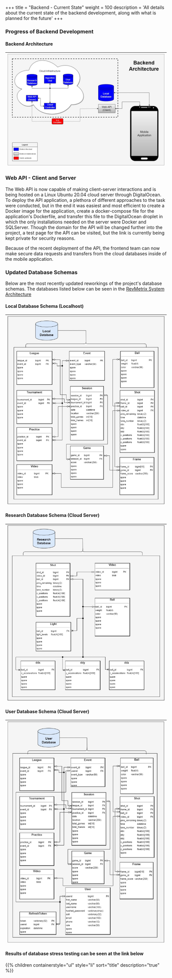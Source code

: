 +++
title = "Backend - Current State"
weight = 100
description = 'All details about the current state of the backend development, along with what is planned for the future'
+++

### Progress of Backend Development

#### Backend Architecture
| ![Backend Architecture](BackendArc.jpg?width=40vw&lightbox=false&text-align=left)|
|:--:|

### Web API - Client and Server
The Web API is now capable of making client-server interactions and is being hosted on a Linux Ubuntu 20.04 cloud server through DigitalOcean.  To deploy the API application, a plethora of different approaches to the task were conducted, but in the end it was easiest and most efficient to create a Docker image for the application, create a docker-compose file for the application's Dockerfile, and transfer this file to the DigitalOcean droplet in which the only installations needed on the server were Docker and SQLServer.  Though the domain for the API will be changed further into the project, a test page for the API can be visited, but the link is currently being kept private for security reasons.

Because of the recent deployment of the API, the frontend team can now make secure data requests and transfers from the cloud databases inside of the mobile application.

### Updated Database Schemas
Below are the most recently updated reworkings of the project's database schemas.  The databases listed below can be seen in the [RevMetrix System Architecture](/current-project-status/)

#### Local Database Schema (Localhost)
| ![Local Database](LocalDatabase.jpg?width=40vw&lightbox=false&text-align=left)|
|:--:|

#### Research Database Schema (Cloud Server)
| ![Raw Database](ResearchDatabase.jpg?width=40vw&lightbox=false) |
|:--:|

#### User Database Schema (Cloud Server)
| ![User Database](UserDatabase.jpg?width=40vw&lightbox=false) |
|:--:|

#### Results of database stress testing can be seen at the link below
{{% children containerstyle="ul" style="li" sort="title" description="true" %}}
